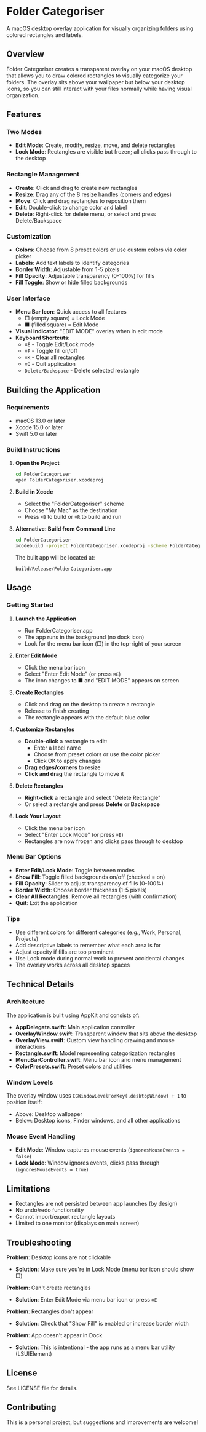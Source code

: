 # Folder Categoriser

A macOS desktop overlay application for visually organizing folders using colored rectangles and labels.

## Overview

Folder Categoriser creates a transparent overlay on your macOS desktop that allows you to draw colored rectangles to visually categorize your folders. The overlay sits above your wallpaper but below your desktop icons, so you can still interact with your files normally while having visual organization.

## Features

### Two Modes
- **Edit Mode**: Create, modify, resize, move, and delete rectangles
- **Lock Mode**: Rectangles are visible but frozen; all clicks pass through to the desktop

### Rectangle Management
- **Create**: Click and drag to create new rectangles
- **Resize**: Drag any of the 8 resize handles (corners and edges)
- **Move**: Click and drag rectangles to reposition them
- **Edit**: Double-click to change color and label
- **Delete**: Right-click for delete menu, or select and press Delete/Backspace

### Customization
- **Colors**: Choose from 8 preset colors or use custom colors via color picker
- **Labels**: Add text labels to identify categories
- **Border Width**: Adjustable from 1-5 pixels
- **Fill Opacity**: Adjustable transparency (0-100%) for fills
- **Fill Toggle**: Show or hide filled backgrounds

### User Interface
- **Menu Bar Icon**: Quick access to all features
  - □ (empty square) = Lock Mode
  - ■ (filled square) = Edit Mode
- **Visual Indicator**: "EDIT MODE" overlay when in edit mode
- **Keyboard Shortcuts**:
  - `⌘E` - Toggle Edit/Lock mode
  - `⌘F` - Toggle fill on/off
  - `⌘K` - Clear all rectangles
  - `⌘Q` - Quit application
  - `Delete/Backspace` - Delete selected rectangle

## Building the Application

### Requirements
- macOS 13.0 or later
- Xcode 15.0 or later
- Swift 5.0 or later

### Build Instructions

1. **Open the Project**
   ```bash
   cd FolderCategoriser
   open FolderCategoriser.xcodeproj
   ```

2. **Build in Xcode**
   - Select the "FolderCategoriser" scheme
   - Choose "My Mac" as the destination
   - Press `⌘B` to build or `⌘R` to build and run

3. **Alternative: Build from Command Line**
   ```bash
   cd FolderCategoriser
   xcodebuild -project FolderCategoriser.xcodeproj -scheme FolderCategoriser -configuration Release
   ```

   The built app will be located at:
   ```
   build/Release/FolderCategoriser.app
   ```

## Usage

### Getting Started

1. **Launch the Application**
   - Run FolderCategoriser.app
   - The app runs in the background (no dock icon)
   - Look for the menu bar icon (□) in the top-right of your screen

2. **Enter Edit Mode**
   - Click the menu bar icon
   - Select "Enter Edit Mode" (or press `⌘E`)
   - The icon changes to ■ and "EDIT MODE" appears on screen

3. **Create Rectangles**
   - Click and drag on the desktop to create a rectangle
   - Release to finish creating
   - The rectangle appears with the default blue color

4. **Customize Rectangles**
   - **Double-click** a rectangle to edit:
     - Enter a label name
     - Choose from preset colors or use the color picker
     - Click OK to apply changes
   - **Drag edges/corners** to resize
   - **Click and drag** the rectangle to move it

5. **Delete Rectangles**
   - **Right-click** a rectangle and select "Delete Rectangle"
   - Or select a rectangle and press **Delete** or **Backspace**

6. **Lock Your Layout**
   - Click the menu bar icon
   - Select "Enter Lock Mode" (or press `⌘E`)
   - Rectangles are now frozen and clicks pass through to desktop

### Menu Bar Options

- **Enter Edit/Lock Mode**: Toggle between modes
- **Show Fill**: Toggle filled backgrounds on/off (checked = on)
- **Fill Opacity**: Slider to adjust transparency of fills (0-100%)
- **Border Width**: Choose border thickness (1-5 pixels)
- **Clear All Rectangles**: Remove all rectangles (with confirmation)
- **Quit**: Exit the application

### Tips

- Use different colors for different categories (e.g., Work, Personal, Projects)
- Add descriptive labels to remember what each area is for
- Adjust opacity if fills are too prominent
- Use Lock mode during normal work to prevent accidental changes
- The overlay works across all desktop spaces

## Technical Details

### Architecture

The application is built using AppKit and consists of:

- **AppDelegate.swift**: Main application controller
- **OverlayWindow.swift**: Transparent window that sits above the desktop
- **OverlayView.swift**: Custom view handling drawing and mouse interactions
- **Rectangle.swift**: Model representing categorization rectangles
- **MenuBarController.swift**: Menu bar icon and menu management
- **ColorPresets.swift**: Preset colors and utilities

### Window Levels

The overlay window uses `CGWindowLevelForKey(.desktopWindow) + 1` to position itself:
- Above: Desktop wallpaper
- Below: Desktop icons, Finder windows, and all other applications

### Mouse Event Handling

- **Edit Mode**: Window captures mouse events (`ignoresMouseEvents = false`)
- **Lock Mode**: Window ignores events, clicks pass through (`ignoresMouseEvents = true`)

## Limitations

- Rectangles are not persisted between app launches (by design)
- No undo/redo functionality
- Cannot import/export rectangle layouts
- Limited to one monitor (displays on main screen)

## Troubleshooting

**Problem**: Desktop icons are not clickable
- **Solution**: Make sure you're in Lock Mode (menu bar icon should show □)

**Problem**: Can't create rectangles
- **Solution**: Enter Edit Mode via menu bar icon or press `⌘E`

**Problem**: Rectangles don't appear
- **Solution**: Check that "Show Fill" is enabled or increase border width

**Problem**: App doesn't appear in Dock
- **Solution**: This is intentional - the app runs as a menu bar utility (LSUIElement)

## License

See LICENSE file for details.

## Contributing

This is a personal project, but suggestions and improvements are welcome!